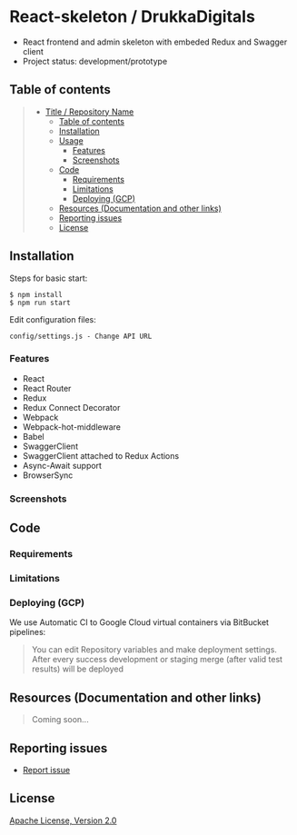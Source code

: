 # React-skeleton / DrukkaDigitals
* React frontend and admin skeleton with embeded Redux and Swagger client
* Project status: development/prototype

## Table of contents

> * [Title / Repository Name](#react-skeleton--drukkadigitals)
>   * [Table of contents](#table-of-contents)
>   * [Installation](#installation)
>   * [Usage](#usage)
>     * [Features](#features)
>     * [Screenshots](#screenshots)
>   * [Code](#code)
>     * [Requirements](#requirements)
>     * [Limitations](#limitations)
>     * [Deploying (GCP)](#deploying-gcp)
>   * [Resources (Documentation and other links)](#resources-documentation-and-other-links)
>   * [Reporting issues](#reporting-issues)
>   * [License](#license)

## Installation

Steps for basic start:

    $ npm install
    $ npm run start


Edit configuration files:

    config/settings.js - Change API URL


### Features
* React
* React Router
* Redux
* Redux Connect Decorator
* Webpack
* Webpack-hot-middleware
* Babel
* SwaggerClient
* SwaggerClient attached to Redux Actions
* Async-Await support
* BrowserSync

### Screenshots

## Code

### Requirements

### Limitations


### Deploying (GCP)

We use Automatic CI to Google Cloud virtual containers via BitBucket pipelines:
 > You can edit Repository variables and make deployment settings.
 > After every success development or staging merge (after valid test results) will be deployed

## Resources (Documentation and other links)

 > Coming soon...

## Reporting issues

* [Report issue](mailto:ferenc.farkas@drukka.hu?subject=ReactSkeletonIssue)

## License
[Apache License, Version 2.0](http://www.apache.org/licenses/LICENSE-2.0.html)
